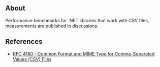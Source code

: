## About

Performance benchmarks for .NET libraries that work with CSV files, measurements are published in [discussions](https://github.com/alexanderkozlenko/addax-benchmarks/discussions).

## References

- [RFC 4180 - Common Format and MIME Type for Comma-Separated Values (CSV) Files](https://datatracker.ietf.org/doc/html/rfc4180)
